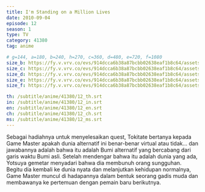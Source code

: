 ```yaml
---
title: I'm Standing on a Million Lives
date: 2010-09-04
episode: 12
season: 1
type: TV
category: 41380
tag: anime

# g=144, a=180, b=240, h=270, c=360, d=480, e=720, f=1080
size_b: https://fy.v.vrv.co/evs/914dcca6b38a87bcbb02638eaf1b8c64/assets/386936b4684824d4a5e76645ba1273bb_3917415.mp4
size_c: https://fy.v.vrv.co/evs/914dcca6b38a87bcbb02638eaf1b8c64/assets/386936b4684824d4a5e76645ba1273bb_3917414.mp4
size_d: https://fy.v.vrv.co/evs/914dcca6b38a87bcbb02638eaf1b8c64/assets/386936b4684824d4a5e76645ba1273bb_3917416.mp4
size_e: https://fy.v.vrv.co/evs/914dcca6b38a87bcbb02638eaf1b8c64/assets/386936b4684824d4a5e76645ba1273bb_3917417.mp4
size_f: https://fy.v.vrv.co/evs/914dcca6b38a87bcbb02638eaf1b8c64/assets/386936b4684824d4a5e76645ba1273bb_3917418.mp4

th: /subtitle/anime/41380/12_th.srt
in: /subtitle/anime/41380/12_in.srt
en: /subtitle/anime/41380/12_en.srt
ch: /subtitle/anime/41380/12_ch.srt
ms: /subtitle/anime/41380/12_ms.srt
---
```

Sebagai hadiahnya untuk menyelesaikan quest, Tokitate bertanya kepada Game Master apakah dunia alternatif ini benar-benar virtual atau tidak... dan jawabannya adalah bahwa itu adalah Bumi alternatif yang bercabang dari garis waktu Bumi asli. Setelah mendengar bahwa itu adalah dunia yang ada, Yotsuya gemetar menyadari bahwa dia membunuh orang sungguhan. Begitu dia kembali ke dunia nyata dan melanjutkan kehidupan normalnya, Game Master muncul di hadapannya dalam bentuk seorang gadis muda dan membawanya ke pertemuan dengan pemain baru berikutnya.
